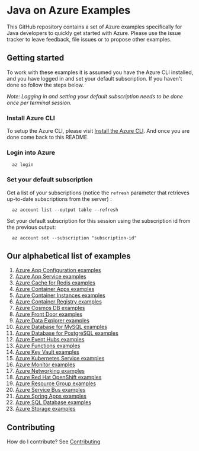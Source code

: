 # Java on Azure Examples

This GitHub repository contains a set of Azure examples specifically for Java developers to quickly get started with Azure.
Please use the issue tracker to leave feedback, file issues or to propose other examples.

## Getting started

To work with these examples it is assumed you have the Azure CLI installed, and you have logged in and set your default subscription.
If you haven't done so follow the steps below.

_Note: Logging in and setting your default subscription needs to be done once per terminal session._

### Install Azure CLI

To setup the Azure CLI, please visit [Install the Azure CLI](https://docs.microsoft.com/en-us/cli/azure/install-azure-cli).
And once you are done come back to this README.

### Login into Azure

<!-- workflow.skip() -->
````shell
  az login
````

### Set your default subscription

Get a list of your subscriptions (notice the `refresh` parameter that retrieves up-to-date subscriptions from the server) :

<!-- workflow.skip() -->
````shell
  az account list --output table --refresh
````

Set your default subscription for this session using the subscription id from the previous output:

<!-- workflow.skip() -->
````shell
  az account set --subscription "subscription-id"
````

<!-- workflow.run() 

  exit 0

  -->

## Our alphabetical list of examples

1. [Azure App Configuration examples](appconfig/)
1. [Azure App Service examples](appservice/)      
1. [Azure Cache for Redis examples](redis/)            <!-- workflows run Sunday    / 2 examples  -->
1. [Azure Container Apps examples](containerapp/)
1. [Azure Container Instances examples](container/)
1. [Azure Container Registry examples](acr/)
1. [Azure Cosmos DB examples](cosmosdb/)
1. [Azure Front Door examples](afd/)
1. [Azure Data Explorer examples](kusto/)              <!-- workflows run Sunday    / 4 examples  -->
1. [Azure Database for MySQL examples](mysql/)         <!-- workflows run Tuesday   / 4 examples  -->
1. [Azure Database for PostgreSQL examples](postgres/) <!-- workflows run Monday    / 4 examples  -->
1. [Azure Event Hubs examples](eventhubs/)             <!-- workflows run Saturday  / 4 examples  -->
1. [Azure Functions examples](functionapp/)            <!-- workflows run Thursday  / 3 examples  -->
1. [Azure Key Vault examples](keyvault/)               <!-- workflows run Tuesday   / 6 examples  -->
1. [Azure Kubernetes Service examples](aks/)           
1. [Azure Monitor examples](monitor/)                  <!-- workflows run Thursday  / 1 example   -->
1. [Azure Networking examples](network/)               <!-- workflows run Wednesday / 1 example   -->
1. [Azure Red Hat OpenShift examples](aro/)
1. [Azure Resource Group examples](group/)             <!-- workflows run Saturday  / 2 examples  -->
1. [Azure Service Bus examples](servicebus/)           <!-- workflows run Friday    / 9 examples  -->
1. [Azure Spring Apps examples](spring/)               <!-- workflows run Wednesday / 3 examples  -->
1. [Azure SQL Database examples](sql/)                 <!-- workflows run Wednesday / 4 examples  -->
1. [Azure Storage examples](storage/)                  <!-- workflows run Monday    / 3 examples  -->

## Contributing

How do I contribute? See [Contributing](CONTRIBUTING.md)

<!-- 

  Azure Container Registry examples

   1. acr/create/README.md                             - 0  0 * * 1 - westus
   2. acr/create-acrpull-service-principal/README.md   - 0  1 * * 1 - westus
   3. acr/create-settings-xml/README.md                - 0  2 * * 1 - westus
   4. acr/dropwizard/README.md                         - 0  3 * * 1 - westus
   5. acr/glassfish/README.md                          - 0  4 * * 1 - westus
   6. acr/graalvm/README.md                            - 0  5 * * 1 - westus
   7. acr/helidon/README.md                            - 0  6 * * 1 - westus
   8. acr/helloworldjob/README.md                      - 0  7 * * 1 - westus
   9. acr/jetty/README.md                              - 0  8 * * 1 - westus
  10. acr/micronaut/README.md                          - 0  9 * * 1 - westus
  11. acr/payara/READNE.md                             - 0 10 * * 1 - westus
  12. acr/piranha/README.md                            - 0 11 * * 1 - westus
  13. acr/quarkus/README.md                            - 0 12 * * 1 - westus
  14. acr/springboot/README.md                         - 0 13 * * 1 - westus
  15. acr/tomcat/README.md                             - 0 14 * * 1 - westus
  16. acr/wildfly/README.md                            - 0 15 * * 1 - westus

Azure Front Door examples

  1. afd/add-origins-to-origin-group/README.md         - 0 16 * * 1 - westus
  2. afd/add-route/README.md                           - 0 17 * * 1 - westus
  3. afd/create-endpoint/README.md                     - 0 18 * * 1 - westus
  4. afd/create-origin-group/README.md                 - 0 19 * * 1 - westus
  5. afd/create-profile/README.md                      - 0 20 * * 1 - westus

Azure Kubernetes Service examples

  1. aks/create/README.md                              - 0 21 * * 1 - westus
  2. aks/create-kube-config/README.md                  - 0 22 * * 1 - westus
  3. aks/graalvm/README.md                             - 0 23 * * 1 - westus
  4. aks/springboot/README.md                          - 0  0 * * 2 - westus
  5. aks/tomcat/README.md                              - 0  1 * * 2 - westus
  6. aks/use-your-acr/README.md                        - 0  2 * * 2 - westus
  7. aks/wildfly/README.md                             - 0  3 * * 2 - westus

Azure App Configuration examples

  1. appconfig/add-key-value/README.md                 - 0  4 * * 2 - westus
  2. appconfig/create/README.md                        - 0  5 * * 2 - westus

Azure App Service examples

  1. appservice/container-glassfish/README.md          - 0  6 * * 2 - westus
  2. appservice/container-graalvm/README.md            - 0  7 * * 2 - westus
  3. appservice/container-jetty/README.md              - 0  8 * * 2 - westus
  4. appservice/container-payara/README.md             - 0  9 * * 2 - westus
  5. appservice/create-deployment-slot/README.md       - 0 10 * * 2 - westus
  6. appservice/create-plan/README.md                  - 0 11 * * 2 - westus
  7. appservice/delete-plan/README.md                  - 0 12 * * 2 - westus
  8. appservice/delete-webapp/README.md                - 0 13 * * 2 - westus
  9. appservice/deploy-to-deployment-slot/README.md    - 0 14 * * 2 - westus
 10. appservice/docker-tomcat/README.md                - 0 15 * * 2 - westus
 11. appservice/docker-wildfly/README.md               - 0 16 * * 2 - westus
 12. appservice/javase-quarkus/README.md               - 0 17 * * 2 - westus
 13. appservice/javase-springboot/README.md            - 0 18 * * 2 - westus
 14. appservice/jboss-eap-helloworld/README.md         - 0 19 * * 2 - westus
 15. appservice/list-webapp/README.md                  - 0 20 * * 2 - westus
 16. appservice/scale-manually/README.md               - 0 21 * * 2 - westus
 17. appservice/swap-deployment-slot/README.md         - 0 22 * * 2 - westus
 18. appservice/tomcat-helloworld/README.md            - 0 23 * * 2 - westus

Azure Container Instances examples

  1. container/quarkus/README.md                       - 0  0 * * 3 - westus
  2. container/tomcat/README.md                        - 0  1 * * 3 - westus
  3. container/wildfly/README.md                       - 0  2 * * 3 - westus

Azure Container Apps examples

  1. containerapp/create-environment/README.md         - 0  3 * * 3 - westus
  2. containerapp/create-manual-job/README.md          - 0  4 * * 3 - westus
  3. containerapp/dropwizard/README.md                 - 0  5 * * 3 - westus
  4. containerapp/execute-manual-job/README.md         - 0  6 * * 3 - westus
  5. containerapp/get-job-execution-log/README.md      - 0  7 * * 3 - westus
  6. containerapp/glassfish/README.md                  - 0  8 * * 3 - westus
  7. containerapp/helidon/README.md                    - 0  9 * * 3 - westus
  8. containerapp/list-job-executions/README.md        - 0 10 * * 3 - westus
  9. containerapp/micronaut/README.md                  - 0 11 * * 3 - westus
 10. containerapp/piranha/README.md                    - 0 12 * * 3 - westus
 11. containerapp/quarkus/README.md                    - 0 13 * * 3 - westus
 12. containerapp/springboot/README.md                 - 0 14 * * 3 - westus
 13. containerapp/tomcat/README.md                     - 0 15 * * 3 - westus
 14. containerapp/wildfly/README.md                    - 0 16 * * 3 - westus

Azure Cosmos DB examples

  1. cosmosdb/create/README.md                         - 0 17 * * 3 - westus
  2. cosmosdb/create-sql-container/README.md           - 0 18 * * 3 - westus
  3. cosmosdb/create-sql-database/README.md            - 0 19 * * 3 - westus
  4. cosmosdb/create-sql-leases-container/README.md    - 0 20 * * 3 - westus
  5. cosmosdb/insert-item-into-sql-container/README.md - 0 21 * * 3 - westus
  6. cosmosdb/sql-change-feed-processor/README.md      - 0 22 * * 3 - westus

Azure Event Hubs examples

  1. eventhubs/create-eventhub/README.md                - 0 23 * * 3 - westus
  2. eventhubs/create-namespace/README.md               - 0  0 * * 4 - westus
  3. eventhubs/receive-event/README.md                  - 0  1 * * 4 - westus
  4. eventhubs/send-event/README.md                     - 0  2 * * 4 - westus

Azure Functions examples

  1. functionapp/cosmosdb-output/README.md              - 0  3 * * 4 - westus3
  2. functionapp/helloworld/README.md                   - 0  4 * * 4 - westus3
  3. functionapp/install-tools/README.md                - 0  5 * * 4 - westus3

Azure Resource Group examples

  1. group/create/README.md                             - 0  6 * * 4 - westus
  2. group/delete/README.md                             - 0  7 * * 4 - westus

Azure Key Vault examples

  1. keyvault/add-secret/README.md                      - 0  8 * * 4 - westus
  2. keyvault/create/README.md                          - 0  9 * * 4 - westus
  3. keyvault/create-self-signed-certificate/README.md  - 0 10 * * 4 - westus

Azure Data Explorer examples

  1. kusto/create/README.md                             - 0 11 * * 4 - westus
  2. kusto/create-database/README.md                    - 0 12 * * 4 - westus

Azure Monitor examples

  1. monitor/create-log-analytics-workspace/README.md   - 0 13 * * 4 - westus

Azure Database for MySQL examples

  1. mysql/create/README.md                             - 0 14 * * 4 - westus
  2. mysql/get-country/README.md                        - 0 15 * * 4 - westus
  3. mysql/load-your-mysql-database-with-data/README.md - 0 16 * * 4 - westus

Azure Cognitive Services examples

  1. cognitiveservices/create-openai-account/README.md  - 0 17 * * 4 - eastus

 -->
